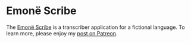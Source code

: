 # Emonë Scribe

The [Emonë Scribe][1] is a transcriber application for a fictional language.
To learn more, please enjoy my [post on Patreon][2].

[1]: https://emone.then.land/
[2]: https://www.patreon.com/posts/25243516


